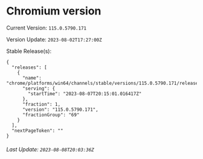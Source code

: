 # Chromium version

Current Version: `115.0.5790.171`

Version Update: `2023-08-02T17:27:00Z`

Stable Release(s):
```
{
  "releases": [
    {
      "name": "chrome/platforms/win64/channels/stable/versions/115.0.5790.171/releases/1691439301",
      "serving": {
        "startTime": "2023-08-07T20:15:01.016417Z"
      },
      "fraction": 1,
      "version": "115.0.5790.171",
      "fractionGroup": "69"
    }
  ],
  "nextPageToken": ""
}
```

###### Last Update: `2023-08-08T20:03:36Z`
        